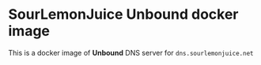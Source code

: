 # SourLemonJuice Unbound docker image

This is a docker image of **Unbound** DNS server for `dns.sourlemonjuice.net`
